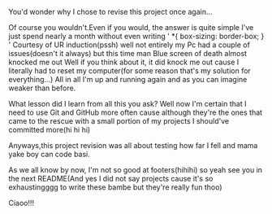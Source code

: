 You'd wonder why I chose to revise this project once again...

Of course you wouldn't.Even if you would, the answer is quite simple
I've just spend nearly a month without even writing '
*{
    box-sizing: border-box;
}
'
Courtesy of UR induction(pssh) well not entirely my Pc had a couple of issues(doesn't it always) but this time man Blue screen of death almost knocked me out 
Well if you think about it, it did knock me out cause I literally had to reset my computer(for some reason that's my solution for everything...)
All in all I'm up and running again and as you can imagine weaker than before.

What lesson did I learn from all this you ask?
Well now I'm certain that I need to use Git and GitHub more often cause although they're the ones that came to the rescue with a small portion of my projects I should've committed more(hi hi hi)

Anyways,this project revision was all about testing how far I fell and mama yake boy can code basi.

As we all know by now, I'm not so good at footers(hihihi) so yeah see you in the next README(And yes I did not say projects cause it's so exhaustingggg to write these bambe but they're really fun thoo)

Ciaoo!!!